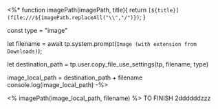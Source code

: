 <%*
function imagePath(imagePath, title){
	return `[${title}](file:///${imagePath.replaceAll("\\","/")})`;
}

const type = "image"

let filename = await tp.system.prompt(`Image (with extension from Downloads)`);

let destination_path = tp.user.copy_file_use_settings(tp, filename, type)

image_local_path = destination_path + filename
console.log(image_local_path)
-%>

<% imagePath(image_local_path, filename) %>
TO FINISH 2ddddddzzz
